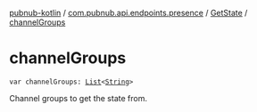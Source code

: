 [pubnub-kotlin](../../index.md) / [com.pubnub.api.endpoints.presence](../index.md) / [GetState](index.md) / [channelGroups](./channel-groups.md)

# channelGroups

`var channelGroups: `[`List`](https://kotlinlang.org/api/latest/jvm/stdlib/kotlin.collections/-list/index.html)`<`[`String`](https://kotlinlang.org/api/latest/jvm/stdlib/kotlin/-string/index.html)`>`

Channel groups to get the state from.

